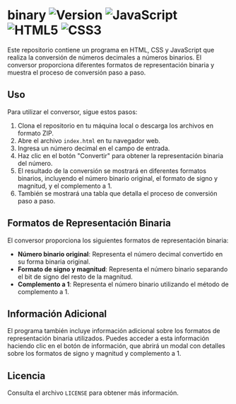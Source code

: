 # binary ![Version](https://img.shields.io/badge/version-1.8.0-brightgreen.svg) ![JavaScript](https://img.shields.io/badge/-JavaScript-yellow?logo=javascript&logoColor=white) ![HTML5](https://img.shields.io/badge/-HTML5-orange?logo=html5&logoColor=white) ![CSS3](https://img.shields.io/badge/-CSS3-blue?logo=css3&logoColor=white)

Este repositorio contiene un programa en HTML, CSS y JavaScript que realiza la conversión de números decimales a números binarios. El conversor proporciona diferentes formatos de representación binaria y muestra el proceso de conversión paso a paso.

## Uso

Para utilizar el conversor, sigue estos pasos:

1. Clona el repositorio en tu máquina local o descarga los archivos en formato ZIP.
2. Abre el archivo `index.html` en tu navegador web.
3. Ingresa un número decimal en el campo de entrada.
4. Haz clic en el botón "Convertir" para obtener la representación binaria del número.
5. El resultado de la conversión se mostrará en diferentes formatos binarios, incluyendo el número binario original, el formato de signo y magnitud, y el complemento a 1.
6. También se mostrará una tabla que detalla el proceso de conversión paso a paso.

## Formatos de Representación Binaria

El conversor proporciona los siguientes formatos de representación binaria:

- **Número binario original**: Representa el número decimal convertido en su forma binaria original.
- **Formato de signo y magnitud**: Representa el número binario separando el bit de signo del resto de la magnitud.
- **Complemento a 1**: Representa el número binario utilizando el método de complemento a 1.

## Información Adicional

El programa también incluye información adicional sobre los formatos de representación binaria utilizados. Puedes acceder a esta información haciendo clic en el botón de información, que abrirá un modal con detalles sobre los formatos de signo y magnitud y complemento a 1.

## Licencia

Consulta el archivo `LICENSE` para obtener más información.

